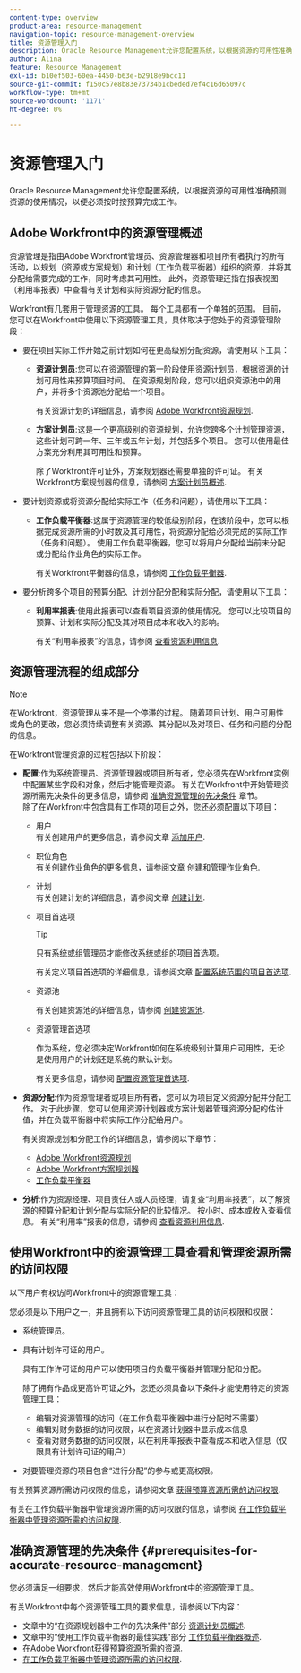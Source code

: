 ```yaml
---
content-type: overview
product-area: resource-management
navigation-topic: resource-management-overview
title: 资源管理入门
description: Oracle Resource Management允许您配置系统，以根据资源的可用性准确预测资源的使用情况，以便必须按时按预算完成工作。
author: Alina
feature: Resource Management
exl-id: b10ef503-60ea-4450-b63e-b2918e9bcc11
source-git-commit: f150c57e8b83e73734b1cbeded7ef4c16d65097c
workflow-type: tm+mt
source-wordcount: '1171'
ht-degree: 0%

---
```


# 资源管理入门

<!--
<p>(NOTE: DO NOT DELETE THIS ARTICLE. MANY ARTICLES MENTIONING RES MANAGEMENT ARE AND STILL SHOULD / WILL BE LINKED TO IT.) </p>
<p>(NOTE: Alina: ***As functionality is removed from Legacy and added to Res Planning - this will be continually updated: remove the Legacy Res Planning when that functionality is removed from the system.) </p>
</div>
-->

Oracle Resource Management允许您配置系统，以根据资源的可用性准确预测资源的使用情况，以便必须按时按预算完成工作。

## Adobe Workfront中的资源管理概述

资源管理是指由Adobe Workfront管理员、资源管理器和项目所有者执行的所有活动，以规划（资源或方案规划）和计划（工作负载平衡器）组织的资源，并将其分配给需要完成的工作，同时考虑其可用性。 此外，资源管理还指在报表视图（利用率报表）中查看有关计划和实际资源分配的信息。

Workfront有几套用于管理资源的工具。 每个工具都有一个单独的范围。 目前，您可以在Workfront中使用以下资源管理工具，具体取决于您处于的资源管理阶段：

* 要在项目实际工作开始之前计划如何在更高级别分配资源，请使用以下工具：

   * **资源计划员**:您可以在资源管理的第一阶段使用资源计划员，根据资源的计划可用性来预算项目时间。 在资源规划阶段，您可以组织资源池中的用户，并将多个资源池分配给一个项目。

      有关资源计划的详细信息，请参阅 [Adobe Workfront资源规划](../../resource-mgmt/resource-planning/resource-planning-overview.md).

   * **方案计划员**:这是一个更高级别的资源规划，允许您跨多个计划管理资源，这些计划可跨一年、三年或五年计划，并包括多个项目。 您可以使用最佳方案充分利用其可用性和预算。

      除了Workfront许可证外，方案规划器还需要单独的许可证。 有关Workfront方案规划器的信息，请参阅 [方案计划员概述](../../scenario-planner/scenario-planner-overview.md).

      <!--   
     <p data-mc-conditions="QuicksilverOrClassic.Draft mode">(NOTE: when more functionality is added, maybe we add that we recommend to start here if this is available for them?!) </p>   
     -->

* 要计划资源或将资源分配给实际工作（任务和问题），请使用以下工具：

   * **工作负载平衡器**:这属于资源管理的较低级别阶段，在该阶段中，您可以根据完成资源所需的小时数及其可用性，将资源分配给必须完成的实际工作（任务和问题）。 使用工作负载平衡器，您可以将用户分配给当前未分配或分配给作业角色的实际工作。

      有关Workfront平衡器的信息，请参阅 [工作负载平衡器](../../resource-mgmt/workload-balancer/workload-balancer.md).

<!--

  * **Scheduling** (deprecated <span class="preview">and removed from the Preview environment</span>): Refers to assigning actual work to users by matching the job roles assigned to the tasks and issues with the job roles they can fulfill, or assigning actual work to users on tasks and issues which are currently unassigned. This happens at a lower-level in the process of managing resources, where you can assign your resources to the actual work (tasks and issues) that they must fulfill, according to the hours needed in the project plan to fulfill them.  

     For more information about resource scheduling, see the section [Resource Scheduling](../../resource-mgmt/resource-scheduling/resource-scheduling-overview.md).

    >[!CAUTION]
    >
    >
    >We are no longer supporting the Resource Scheduling tools and they will be removed from Workfront in **January 2023**. We recommend that you use the Workload Balancer for scheduling your resources. 
    >
    >
    >* For information about scheduling resources using the Workload Balancer, see the section [The Workload Balancer](../../resource-mgmt/workload-balancer/workload-balancer.md).
    >
    >
    >* For more information about the timeline for removing the Resource Scheduling tools and replacing them with the Workload Balancer, see [Deprecation of Resource Scheduling tools in Adobe Workfront](../../resource-mgmt/resource-mgmt-overview/deprecate-resource-scheduling.md).

-->
* 要分析跨多个项目的预算分配、计划分配分配和实际分配，请使用以下工具：

   * **利用率报表**:使用此报表可以查看项目资源的使用情况。 您可以比较项目的预算、计划和实际分配及其对项目成本和收入的影响。

      有关“利用率报表”的信息，请参阅 [查看资源利用信息](../../resource-mgmt/resource-utilization/view-utilization-information.md).

## 资源管理流程的组成部分

>[!NOTE]
>
>在Workfront，资源管理从来不是一个停滞的过程。 随着项目计划、用户可用性或角色的更改，您必须持续调整有关资源、其分配以及对项目、任务和问题的分配的信息。

在Workfront管理资源的过程包括以下阶段：

* **配置**:作为系统管理员、资源管理器或项目所有者，您必须先在Workfront实例中配置某些字段和对象，然后才能管理资源。 有关在Workfront中开始管理资源所需先决条件的更多信息，请参阅 [准确资源管理的先决条件](#prerequisites-for-accurate-resource-management) 章节。\
   除了在Workfront中包含具有工作项的项目之外，您还必须配置以下项目：

   * 用户\
      有关创建用户的更多信息，请参阅文章 [添加用户](../../administration-and-setup/add-users/create-and-manage-users/add-users.md).

   * 职位角色\
      有关创建作业角色的更多信息，请参阅文章 [创建和管理作业角色](../../administration-and-setup/set-up-workfront/organizational-setup/create-manage-job-roles.md).

   * 计划\
      有关创建计划的详细信息，请参阅文章 [创建计划](../../administration-and-setup/set-up-workfront/configure-timesheets-schedules/create-schedules.md).

   * 项目首选项

      >[!TIP]
      >
      >只有系统或组管理员才能修改系统或组的项目首选项。

      有关定义项目首选项的详细信息，请参阅文章 [配置系统范围的项目首选项](../../administration-and-setup/set-up-workfront/configure-system-defaults/set-project-preferences.md).

   * 资源池

      有关创建资源池的详细信息，请参阅 [创建资源池](../../resource-mgmt/resource-planning/resource-pools/create-resource-pools.md).

   * 资源管理首选项

      作为系统，您必须决定Workfront如何在系统级别计算用户可用性，无论是使用用户的计划还是系统的默认计划。

      有关更多信息，请参阅 [配置资源管理首选项](../../administration-and-setup/set-up-workfront/configure-system-defaults/configure-resource-mgmt-preferences.md).

* **资源分配**:作为资源管理者或项目所有者，您可以为项目定义资源分配并分配工作。 对于此步骤，您可以使用资源计划器或方案计划器管理资源分配的估计值，并在负载平衡器中将实际工作分配给用户。

   有关资源规划和分配工作的详细信息，请参阅以下章节：

   * [Adobe Workfront资源规划](../../resource-mgmt/resource-planning/resource-planning-overview.md)
   * [Adobe Workfront方案规划器](../../scenario-planner/scenario-planning.md)
   * [工作负载平衡器](../../resource-mgmt/workload-balancer/workload-balancer.md)

<!--
* **Resource scheduling**: After generally planning for resources to use on your projects at a high level, you can start assigning work items (tasks and issues) to users based on their job roles using the Workload Balancer.

  For more information, see [Overview of the Workload Balancer](../workload-balancer/overview-workload-balancer.md). 
-->

* **分析**:作为资源经理、项目责任人或人员经理，请复查“利用率报表”，以了解资源的预算分配和计划分配与实际分配的比较情况。 按小时、成本或收入查看信息。 有关“利用率”报表的信息，请参阅 [查看资源利用信息](../../resource-mgmt/resource-utilization/view-utilization-information.md).

## 使用Workfront中的资源管理工具查看和管理资源所需的访问权限

以下用户有权访问Workfront中的资源管理工具：

您必须是以下用户之一，并且拥有以下访问资源管理工具的访问权限和权限：

* 系统管理员。
* 具有计划许可证的用户。

   具有工作许可证的用户可以使用项目的负载平衡器并管理分配和分配。

   除了拥有作品或更高许可证之外，您还必须具备以下条件才能使用特定的资源管理工具：

   * 编辑对资源管理的访问（在工作负载平衡器中进行分配时不需要）
   * 编辑对财务数据的访问权限，以在资源计划器中显示成本信息
   * 查看对财务数据的访问权限，以在利用率报表中查看成本和收入信息（仅限具有计划许可证的用户）

* 对要管理资源的项目包含“进行分配”的参与或更高权限。

<!--
* Designated as a Resource Manager for projects to use the Scheduling tool (the Scheduling tool is deprecated).

  >[!TIP]
  >
  >You do not have to be a Resource Manager to use the Resource Planner, Scenario Planner, or the Workload Balancer. 
-->

有关预算资源所需访问权限的信息，请参阅文章 [获得预算资源所需的访问权限](../../resource-mgmt/resource-planning/access-needed-to-budget-resources.md).

有关在工作负载平衡器中管理资源所需的访问权限的信息，请参阅 [在工作负载平衡器中管理资源所需的访问权限](../../resource-mgmt/workload-balancer/access-needed-manage-resources-balancer.md).

## 准确资源管理的先决条件  {#prerequisites-for-accurate-resource-management}

您必须满足一组要求，然后才能高效使用Workfront中的资源管理工具。

有关Workfront中每个资源管理工具的要求信息，请参阅以下内容：

* 文章中的“在资源规划器中工作的先决条件”部分 [资源计划员概述](../../resource-mgmt/resource-planning/get-started-resource-planner.md).
   <!--remove this at production: * The section "Prerequisites" in the article [Get started with Resource Scheduling](../../resource-mgmt/resource-scheduling/get-started-resource-scheduling.md).-->
* 文章中的“使用工作负载平衡器的最佳实践”部分 [工作负载平衡器概述](../../resource-mgmt/workload-balancer/overview-workload-balancer.md).
* [在Adobe Workfront获得预算资源所需的资源](../../resource-mgmt/resource-planning/access-needed-to-budget-resources.md).
* [在工作负载平衡器中管理资源所需的访问权限](../../resource-mgmt/workload-balancer/access-needed-manage-resources-balancer.md).

<!--
<div data-mc-conditions="QuicksilverOrClassic.Draft mode">
<p>(NOTE: drafted and replaced with the links to each prerequisites instead) </p>
<p> We recommend that the following settings exist before starting to manage resources for your organization: </p>
<ul>
<li> You must have users in the system who have active accounts. </li>
<li> You must assign a Plan or a Worker license to the users whose work allocation you want to manage. <note type="note">
Although you can assign work to a Reviewer or a Requestor, they cannot complete it.
<br>We recommend against assigning work to Reviewers or Requestors. For information about access levels in Workfront, see
<a href="../../administration-and-setup/add-users/access-levels-and-object-permissions/access-levels-overview.md" class="MCXref xref" xrefformat="{para}">Access levels overview</a>.
</note></li>
<li> You must have job roles configured in the system.<br>For information about adding job roles to Workfront, see the article <a href="../../administration-and-setup/set-up-workfront/organizational-setup/create-manage-job-roles.md" class="MCXref xref" xrefformat="{para}">Create and manage job roles</a>.</li>
<li> (Optional) If you want to budget cost for your work, your job roles and your users must also have rates associated with them.<br></li>
<li> You must associate at least one job role with your users. </li>
<li> You must specify a valid value for the FTE field of all users when you use the User's Schedule instead of The Default Schedule in your Resource Management system preferences. <br>For information about editing users to ensure they have a job role, FTE, or cost associated with them, see the article <a href="../../administration-and-setup/add-users/create-and-manage-users/edit-a-users-profile.md" class="MCXref xref" xrefformat="{para}">Edit a user's profile</a>. For information about editing the Resource Management preferences in your system, see <a href="../../administration-and-setup/set-up-workfront/configure-system-defaults/configure-resource-mgmt-preferences.md" class="MCXref xref" xrefformat="{para}">Configure Resource Management preferences</a>.</li>
<li>You must associate accurate schedules with your users and they should include schedule exceptions.<br>For information about creating and editing schedules, see the article <a href="../../administration-and-setup/set-up-workfront/configure-timesheets-schedules/create-schedules.md" class="MCXref xref" xrefformat="{para}">Create a schedule</a>.</li>
<li>The Time Off calendar of the users must be up to date. </li>
<li> <p>The following is recommended for the Resource Planner when applying the Project and Role views: </p>
<ul>
<li> <p>You must associate projects with Resource Pools.<br>For information about associating projects with Resource Pools, see <a href="../../resource-mgmt/resource-planning/resource-pools/associate-resource-pools-with-projects-and-templates.md" class="MCXref xref" xrefformat="{para}">Associate resource pools with projects and templates</a>.</p> </li>
</ul> </li>
<li> <p>Your must designate a Resource Manager on your projects and they must have the correct access to budget resources when using the Scheduling tools. </p> <p>For information about the access needed to budget resources, see the article <a href="../../resource-mgmt/resource-planning/access-needed-to-budget-resources.md" class="MCXref xref" xrefformat="{para}">Access needed to budget resources in&nbsp;Adobe Workfront</a>.</p> </li>
<li> <p>You must assign the tasks and issues in your system to job roles, teams, or users.</p> </li>
<li>You must specify a valid value for Planned Hours and Duration for all tasks in your system.<br>For information about Planned Hours, see the article <a href="../../manage-work/tasks/task-information/planned-hours.md" class="MCXref xref" xrefformat="{para}">Planned Hours overview</a>.<br>For information about Duration, see the article <a href="../../manage-work/tasks/taskdurtn/task-duration-and-duration-type.md" class="MCXref xref" xrefformat="{para}">Overview of Task Duration and Duration Type</a>.</li>
</ul>
</div>
-->
